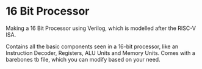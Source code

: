 # 16 Bit Processor
Making a 16 Bit Processor using Verilog, which is modelled after the RISC-V ISA.

Contains all the basic components seen in a 16-bit processor, like an Instruction Decoder, Registers, ALU Units and Memory Units. Comes with a barebones tb file, which you can modify based on your need.
